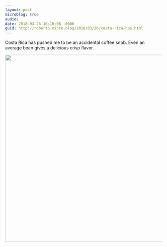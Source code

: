 ```yaml
---
layout: post
microblog: true
audio: 
date: 2018-03-26 16:10:08 -0600
guid: http://roberto.micro.blog/2018/03/26/costa-rica-has.html
---
```

Costa Rica has pushed me to be an accidental coffee snob. Even an average bean gives a delicious crisp flavor. 

<img src="http://roberto.mateu.me/uploads/2018/6d2df486e2.jpg" width="600" height="600" />
